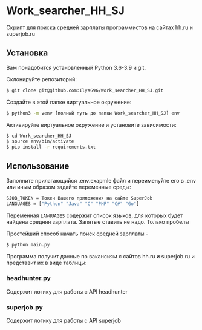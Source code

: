# Work_searcher_HH_SJ
Скрипт для поиска средней зарплаты программистов на сайтах hh.ru и superjob.ru
## Установка
Вам понадобится установленный Python 3.6-3.9 и git.

Склонируйте репозиторий:
```bash
$ git clone git@github.com:IlyaG96/Work_searcher_HH_SJ.git
```

Создайте в этой папке виртуальное окружение:
```bash
$ python3 -m venv [полный путь до папки Work_searcher_HH_SJ] env
```

Активируйте виртуальное окружение и установите зависимости:
```bash
$ cd Work_searcher_HH_SJ
$ source env/bin/activate
$ pip install -r requirements.txt
```
## Использование
Заполните прилагающийся .env.exapmle файл и переименуйте его в .env или иным образом задайте переменные среды:

```bash
SJOB_TOKEN = Токен Вашего приложения на сайте SuperJob
LANGUAGES = ["Python" "Java" "C" "PHP" "C#" "Go"]
```
Переменная `LANGUAGES` содержит список языков, для которых будет найдена средняя зарплата. Запятые ставить не надо. Только пробелы

Простейший способ начать поиск средней зарплаты - 
```bash
$ python main.py
```
Программа получит данные по вакансиям с сайтов hh.ru и superjob.ru и представит их в виде таблицы:

### headhunter.py
Содержит логику для работы с API headhunter

### superjob.py
Содержит логику для работы с API superjob
